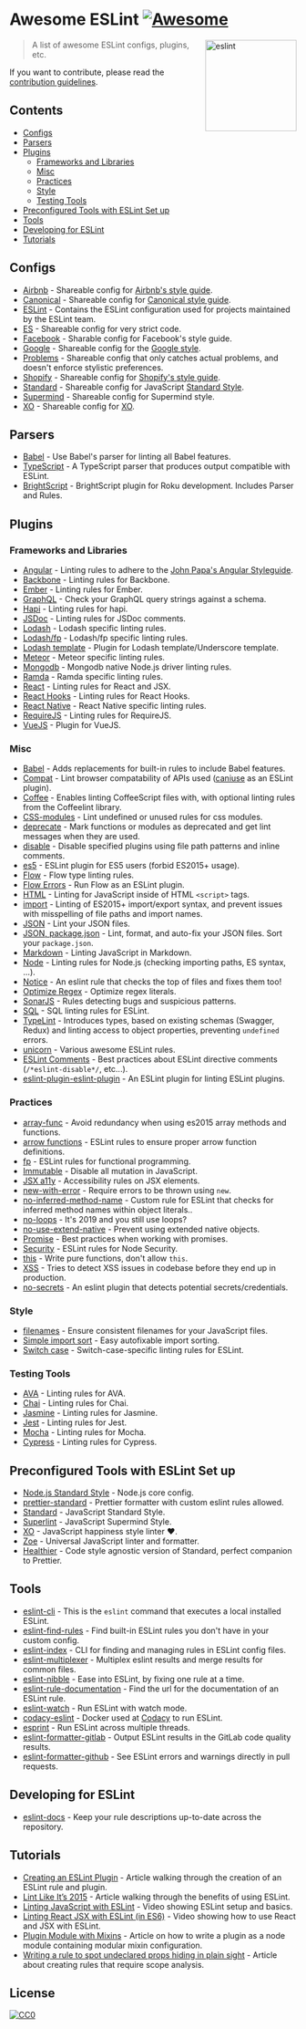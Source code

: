 # Awesome ESLint [![Awesome](https://awesome.re/badge.svg)](https://awesome.re)

[<img src="https://eslint.org/assets/img/logo.svg" width="160" align="right" alt="eslint">](http://eslint.org)

> A list of awesome ESLint configs, plugins, etc.

If you want to contribute, please read the [contribution guidelines](contributing.md).

## Contents

- [Configs](#configs)
- [Parsers](#parsers)
- [Plugins](#plugins)
  - [Frameworks and Libraries](#frameworks-and-libraries)
  - [Misc](#misc)
  - [Practices](#practices)
  - [Style](#style)
  - [Testing Tools](#testing-tools)
- [Preconfigured Tools with ESLint Set up](#preconfigured-tools-with-eslint-set-up)
- [Tools](#tools)
- [Developing for ESLint](#developing-for-eslint)
- [Tutorials](#tutorials)

## Configs

- [Airbnb](https://github.com/airbnb/javascript/tree/master/packages/eslint-config-airbnb) - Shareable config for [Airbnb's style guide](https://github.com/airbnb/javascript).
- [Canonical](https://github.com/gajus/eslint-config-canonical) - Shareable config for [Canonical style guide](https://github.com/gajus/canonical).
- [ESLint](https://github.com/eslint/eslint/tree/master/packages/eslint-config-eslint) - Contains the ESLint configuration used for projects maintained by the ESLint team.
- [ES](https://github.com/thenativeweb/eslint-config-es) - Shareable config for very strict code.
- [Facebook](https://www.npmjs.com/package/eslint-config-fbjs) - Sharable config for Facebook's style guide.
- [Google](https://github.com/google/eslint-config-google) - Shareable config for the [Google style](http://google.github.io/styleguide/javascriptguide.xml).
- [Problems](https://github.com/RyanZim/eslint-config-problems) - Shareable config that only catches actual problems, and doesn't enforce stylistic preferences.
- [Shopify](https://github.com/Shopify/eslint-plugin-shopify) - Shareable config for [Shopify's style guide](https://github.com/Shopify/javascript).
- [Standard](https://github.com/feross/eslint-config-standard) - Shareable config for JavaScript [Standard Style](https://github.com/feross/standard).
- [Supermind](https://github.com/supermind/eslint-config-supermind) - Shareable config for Supermind style.
- [XO](https://github.com/sindresorhus/eslint-config-xo) - Shareable config for [XO](https://github.com/sindresorhus/xo).

## Parsers

- [Babel](https://github.com/babel/babel-eslint) - Use Babel's parser for linting all Babel features.
- [TypeScript](https://github.com/typescript-eslint/typescript-eslint) - A TypeScript parser that produces output compatible with ESLint.
- [BrightScript](https://github.com/RokuRoad/eslint-plugin-roku) - BrightScript plugin for Roku development. Includes Parser and Rules.

## Plugins

### Frameworks and Libraries

- [Angular](https://github.com/Gillespie59/eslint-plugin-angular) - Linting rules to adhere to the [John Papa's Angular Styleguide](https://github.com/johnpapa/angular-styleguide).
- [Backbone](https://github.com/ilyavolodin/eslint-plugin-backbone) - Linting rules for Backbone.
- [Ember](https://github.com/netguru/eslint-plugin-ember) - Linting rules for Ember.
- [GraphQL](https://github.com/apollostack/eslint-plugin-graphql) - Check your GraphQL query strings against a schema.
- [Hapi](https://github.com/continuationlabs/eslint-plugin-hapi) - Linting rules for hapi.
- [JSDoc](https://github.com/gajus/eslint-plugin-jsdoc) - Linting rules for JSDoc comments.
- [Lodash](https://github.com/wix/eslint-plugin-lodash) - Lodash specific linting rules.
- [Lodash/fp](https://github.com/jfmengels/eslint-plugin-lodash-fp) - Lodash/fp specific linting rules.
- [Lodash template](https://github.com/ota-meshi/eslint-plugin-lodash-template) - Plugin for Lodash template/Underscore template.
- [Meteor](https://github.com/dferber90/eslint-plugin-meteor) - Meteor specific linting rules.
- [Mongodb](https://github.com/nfroidure/eslint-plugin-mongodb) - Mongodb native Node.js driver linting rules.
- [Ramda](https://github.com/ramda/eslint-plugin-ramda) - Ramda specific linting rules.
- [React](https://github.com/yannickcr/eslint-plugin-react) - Linting rules for React and JSX.
- [React Hooks](https://github.com/facebook/react/tree/master/packages/eslint-plugin-react-hooks) - Linting rules for React Hooks.
- [React Native](https://github.com/Intellicode/eslint-plugin-react-native) - React Native specific linting rules.
- [RequireJS](https://github.com/cvisco/eslint-plugin-requirejs) - Linting rules for RequireJS.
- [VueJS](https://github.com/vuejs/eslint-plugin-vue) - Plugin for VueJS.

### Misc

- [Babel](https://github.com/babel/eslint-plugin-babel) - Adds replacements for built-in rules to include Babel features.
- [Compat](https://github.com/amilajack/eslint-plugin-compat) - Lint browser compatability of APIs used ([caniuse](http://caniuse.com/#search=fetch) as an ESLint plugin).
- [Coffee](https://github.com/aminland/eslint-plugin-coffee) - Enables linting CoffeeScript files with, with optional linting rules from the Coffeelint library.
- [CSS-modules](https://github.com/atfzl/eslint-plugin-css-modules) - Lint undefined or unused rules for css modules.
- [deprecate](https://github.com/AlexMost/eslint-plugin-deprecate) - Mark functions or modules as deprecated and get lint messages when they are used.
- [disable](https://github.com/mradionov/eslint-plugin-disable) - Disable specified plugins using file path patterns and inline comments.
- [es5](https://github.com/nkt/eslint-plugin-es5) - ESLint plugin for ES5 users (forbid ES2015+ usage).
- [Flow](https://github.com/gajus/eslint-plugin-flowtype) - Flow type linting rules.
- [Flow Errors](https://github.com/amilajack/eslint-plugin-flowtype-errors) - Run Flow as an ESLint plugin.
- [HTML](https://github.com/BenoitZugmeyer/eslint-plugin-html) - Linting for JavaScript inside of HTML `<script>` tags.
- [import](https://github.com/benmosher/eslint-plugin-import) - Linting of ES2015+  import/export syntax, and prevent issues with misspelling of file paths and import names.
- [JSON](https://github.com/azeemba/eslint-plugin-json) - Lint your JSON files.
- [JSON, package.json](https://github.com/Bkucera/eslint-plugin-json-format) - Lint, format, and auto-fix your JSON files. Sort your `package.json`.
- [Markdown](https://github.com/eslint/eslint-plugin-markdown) - Linting JavaScript in Markdown.
- [Node](https://github.com/mysticatea/eslint-plugin-node) - Linting rules for Node.js (checking importing paths, ES syntax, ...).
- [Notice](https://github.com/nickdeis/eslint-plugin-notice) - An eslint rule that checks the top of files and fixes them too!
- [Optimize Regex](https://github.com/BrainMaestro/eslint-plugin-optimize-regex) - Optimize regex literals.
- [SonarJS](https://github.com/SonarSource/eslint-plugin-sonarjs) - Rules detecting bugs and suspicious patterns.
- [SQL](https://github.com/gajus/eslint-plugin-sql) - SQL linting rules for ESLint.
- [TypeLint](https://github.com/yarax/typelint) - Introduces types, based on existing schemas (Swagger, Redux) and linting access to object properties, preventing `undefined` errors.
- [unicorn](https://github.com/sindresorhus/eslint-plugin-unicorn) - Various awesome ESLint rules.
- [ESLint Comments](https://github.com/mysticatea/eslint-plugin-eslint-comments) - Best practices about ESLint directive comments (`/*eslint-disable*/`, etc...).
- [eslint-plugin-eslint-plugin](https://github.com/not-an-aardvark/eslint-plugin-eslint-plugin) - An ESLint plugin for linting ESLint plugins.

### Practices

- [array-func](https://github.com/freaktechnik/eslint-plugin-array-func) - Avoid redundancy when using es2015 array methods and functions.
- [arrow functions](https://github.com/getify/eslint-plugin-proper-arrows) - ESLint rules to ensure proper arrow function definitions.
- [fp](https://github.com/jfmengels/eslint-plugin-fp) - ESLint rules for functional programming.
- [Immutable](https://github.com/jhusain/eslint-plugin-immutable) - Disable all mutation in JavaScript.
- [JSX a11y](https://github.com/evcohen/eslint-plugin-jsx-a11y) - Accessibility rules on JSX elements.
- [new-with-error](https://github.com/Trott/eslint-plugin-new-with-error) - Require errors to be thrown using `new`.
- [no-inferred-method-name](https://github.com/johnstonbl01/eslint-no-inferred-method-name) - Custom rule for ESLint that checks for inferred method names within object literals..
- [no-loops](https://github.com/buildo/eslint-plugin-no-loops) - It's 2019 and you still use loops?
- [no-use-extend-native](https://github.com/dustinspecker/eslint-plugin-no-use-extend-native) - Prevent using extended native objects.
- [Promise](https://github.com/xjamundx/eslint-plugin-promise) - Best practices when working with promises.
- [Security](https://github.com/nodesecurity/eslint-plugin-security) - ESLint rules for Node Security.
- [this](https://github.com/matijs/eslint-plugin-this) - Write pure functions, don't allow `this`.
- [XSS](https://github.com/Rantanen/eslint-plugin-xss) - Tries to detect XSS issues in codebase before they end up in production.
- [no-secrets](https://github.com/nickdeis/eslint-plugin-no-secrets) - An eslint plugin that detects potential secrets/credentials.

### Style

- [filenames](https://github.com/selaux/eslint-plugin-filenames) - Ensure consistent filenames for your JavaScript files.
- [Simple import sort](https://github.com/lydell/eslint-plugin-simple-import-sort) - Easy autofixable import sorting.
- [Switch case](https://github.com/lukeapage/eslint-plugin-switch-case) - Switch-case-specific linting rules for ESLint.

### Testing Tools
- [AVA](https://github.com/sindresorhus/eslint-plugin-ava) - Linting rules for AVA.
- [Chai](https://github.com/turbo87/eslint-plugin-chai-expect) - Linting rules for Chai.
- [Jasmine](https://github.com/tlvince/eslint-plugin-jasmine) - Linting rules for Jasmine.
- [Jest](https://github.com/jest-community/eslint-plugin-jest) - Linting rules for Jest.
- [Mocha](https://github.com/lo1tuma/eslint-plugin-mocha) - Linting rules for Mocha.
- [Cypress](https://github.com/cypress-io/eslint-plugin-cypress) - Linting rules for Cypress.

## Preconfigured Tools with ESLint Set up

- [Node.js Standard Style](https://github.com/geek/node-style) - Node.js core config.
- [prettier-standard](https://github.com/sheerun/prettier-standard) - Prettier formatter with custom eslint rules allowed.
- [Standard](https://github.com/feross/standard) - JavaScript Standard Style.
- [Superlint](https://github.com/supermind/superlint) - JavaScript Supermind Style.
- [XO](https://github.com/sindresorhus/xo) - JavaScript happiness style linter ❤️.
- [Zoe](https://github.com/jorgegonzalez/zoe) - Universal JavaScript linter and formatter.
- [Healthier](https://github.com/KidkArolis/healthier) - Code style agnostic version of Standard, perfect companion to Prettier.

## Tools

- [eslint-cli](https://github.com/eslint/eslint-cli) - This is the `eslint` command that executes a local installed ESLint.
- [eslint-find-rules](https://github.com/sarbbottam/eslint-find-rules) - Find built-in ESLint rules you don't have in your custom config.
- [eslint-index](https://github.com/wagerfield/eslint-index) - CLI for finding and managing rules in ESLint config files.
- [eslint-multiplexer](https://github.com/pimlie/eslint-multiplexer) - Multiplex eslint results and merge results for common files.
- [eslint-nibble](https://github.com/IanVS/eslint-nibble) - Ease into ESLint, by fixing one rule at a time.
- [eslint-rule-documentation](https://github.com/jfmengels/eslint-rule-documentation) - Find the url for the documentation of an ESLint rule.
- [eslint-watch](https://github.com/rizowski/eslint-watch) - Run ESLint with watch mode.
- [codacy-eslint](https://github.com/codacy/codacy-eslint) - Docker used at [Codacy](https://www.codacy.com) to run ESLint.
- [esprint](https://github.com/pinterest/esprint) - Run ESLint across multiple threads.
- [eslint-formatter-gitlab](https://gitlab.com/remcohaszing/eslint-formatter-gitlab) - Output ESLint results in the GitLab code quality results.
- [eslint-formatter-github](https://github.com/hipstersmoothie/eslint-formatter-github) - See ESLint errors and warnings directly in pull requests.

## Developing for ESLint

- [eslint-docs](https://github.com/j-f1/eslint-docs) - Keep your rule descriptions up-to-date across the repository.

## Tutorials

- [Creating an ESLint Plugin](https://medium.com/tumblbug-engineering/creating-an-eslint-plugin-87f1cb42767f) - Article walking through the creation of an ESLint rule and plugin.
- [Lint Like It’s 2015](https://medium.com/@dan_abramov/lint-like-it-s-2015-6987d44c5b48#.5p3yk0b03) - Article walking through the benefits of using ESLint.
- [Linting JavaScript with ESLint](https://egghead.io/lessons/javascript-linting-javascript-with-eslint) - Video showing ESLint setup and basics.
- [Linting React JSX with ESLint (in ES6)](https://egghead.io/lessons/react-linting-react-jsx-with-eslint-in-es6) - Video showing how to use React and JSX with ESLint.
- [Plugin Module with Mixins](https://chrysanthium.com/eslint-integration) - Article on how to write a plugin as a node module containing modular mixin configuration.
- [Writing a rule to spot undeclared props hiding in plain sight](http://blog.cowchimp.com/writing-a-custom-eslint-rule-to-spot-undeclared-props/) - Article about creating rules that require scope analysis.

## License

[![CC0](http://mirrors.creativecommons.org/presskit/buttons/88x31/svg/cc-zero.svg)](https://creativecommons.org/publicdomain/zero/1.0/)
